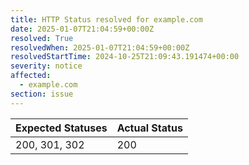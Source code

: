```yaml
---
title: HTTP Status resolved for example.com
date: 2025-01-07T21:04:59+00:00Z
resolved: True
resolvedWhen: 2025-01-07T21:04:59+00:00Z
resolvedStartTime: 2024-10-25T21:09:43.191474+00:00
severity: notice
affected:
  - example.com
section: issue
---
```


| Expected Statuses | Actual Status  |
|-------------------|----------------|
| 200, 301, 302 | 200 |
